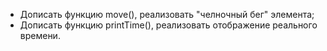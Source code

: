 - Дописать функцию move(), реализовать "челночный бег" элемента;
- Дописать функцию printTime(), реализовать отображение реального времени.